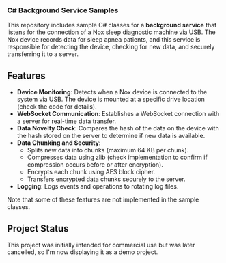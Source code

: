 ### C# Background Service Samples

This repository includes sample C# classes for a **background service** that listens for the connection of a Nox sleep diagnostic machine via USB. The Nox device records data for sleep apnea patients, and this service is responsible for detecting the device, checking for new data, and securely transferring it to a server.

## Features

- **Device Monitoring**: Detects when a Nox device is connected to the system via USB. The device is mounted at a specific drive location (check the code for details).
- **WebSocket Communication**: Establishes a WebSocket connection with a server for real-time data transfer.
- **Data Novelty Check**: Compares the hash of the data on the device with the hash stored on the server to determine if new data is available.
- **Data Chunking and Security**:
  - Splits new data into chunks (maximum 64 KB per chunk).
  - Compresses data using zlib (check implementation to confirm if compression occurs before or after encryption).
  - Encrypts each chunk using AES block cipher.
  - Transfers encrypted data chunks securely to the server.
- **Logging**: Logs events and operations to rotating log files.

Note that some of these features are not implemented in the sample classes.

## Project Status

This project was initially intended for commercial use but was later cancelled, so I'm now displaying it as a demo project.
